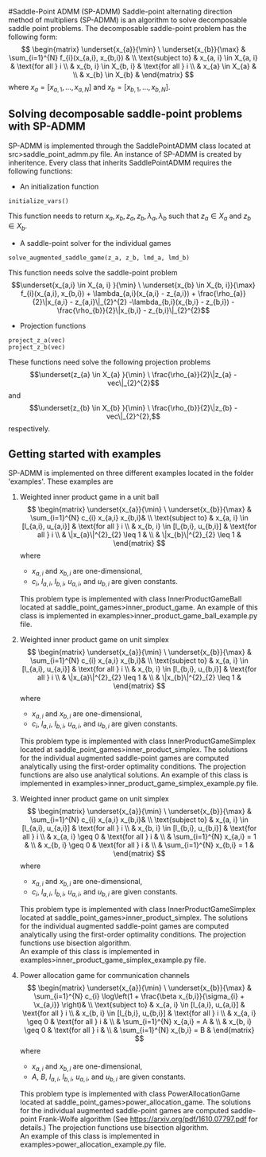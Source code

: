 #Saddle-Point ADMM (SP-ADMM)
Saddle-point alternating direction method of multipliers (SP-ADMM) is an algorithm to solve decomposable saddle point problems.
The decomposable saddle-point problem has the following form:
$$
\begin{matrix}
\underset{x_{a}}{\min} \ \underset{x_{b}}{\max} &  \sum_{i=1}^{N} f_{i}(x_{a,i}, x_{b,i}) & \\ 
\text{subject to} & x_{a, i} \in X_{a, i} & \text{for all } i \\ 
 & x_{b, i} \in X_{b, i} & \text{for all } i  \\
 & x_{a} \in X_{a} & \\
 & x_{b} \in X_{b} & 
\end{matrix}
$$ where $x_{a} = [x_{a,1}, \ldots, x_{a,N}]$ and $x_{b} = [x_{b,1}, \ldots, x_{b,N}]$.

## Solving decomposable saddle-point problems with SP-ADMM
SP-ADMM is implemented through the SaddlePointADMM class located at src>saddle_point_admm.py file.
An instance of SP-ADMM is created by inheritence. 
Every class that inherits SaddlePointADMM requires the following functions:
- An initialization function
```
initialize_vars()
```
This function needs to return $x_{a}, x_{b}, z_{a}, z_{b}, \lambda_{a}, \lambda_{b}$ such that $z_{a} \in X_{a}$ and $z_{b} \in X_{b}$. 

- A saddle-point solver for the individual games
```
solve_augmented_saddle_game(z_a, z_b, lmd_a, lmd_b)
```
This function needs solve the saddle-point problem
$$\underset{x_{a,i} \in X_{a, i} }{\min} \ \underset{x_{b} \in X_{b, i}}{\max}  f_{i}(x_{a,i}, x_{b,i}) + \lambda_{a,i}(x_{a,i} - z_{a,i}) + \frac{\rho_{a}}{2}\|x_{a,i} - z_{a,i}\|_{2}^{2} -\lambda_{b,i}(x_{b,i} - z_{b,i}) - \frac{\rho_{b}}{2}\|x_{b,i} - z_{b,i}\|_{2}^{2}$$

- Projection functions
```
project_z_a(vec)
project_z_b(vec)
```
These functions need solve the following projection problems
$$\underset{z_{a} \in X_{a} }{\min} \  \frac{\rho_{a}}{2}\|z_{a} - vec\|_{2}^{2}$$
and
$$\underset{z_{b} \in X_{b} }{\min} \  \frac{\rho_{b}}{2}\|z_{b} - vec\|_{2}^{2},$$
respectively.

## Getting started with examples
SP-ADMM is implemented on three different examples located in the folder 'examples'. These examples are
1) Weighted inner product game in a unit ball
$$
\begin{matrix}
\underset{x_{a}}{\min} \ \underset{x_{b}}{\max} &  \sum_{i=1}^{N} c_{i} x_{a,i} x_{b,i}& \\ 
\text{subject to} & x_{a, i} \in [l_{a,i}, u_{a,i}] & \text{for all } i \\ 
 & x_{b, i} \in [l_{b,i}, u_{b,i}] & \text{for all } i  \\
 & \|x_{a}\|^{2}_{2} \leq 1 & \\
 & \|x_{b}\|^{2}_{2} \leq 1 & 
\end{matrix}
$$ where 
   - $x_{a,i}$ and $x_{b,i}$ are one-dimensional, 
   - $c_{i}$, $l_{a,i}$, $l_{b,i}$, $u_{a,i}$, and $u_{b,i}$ are given constants.
    
    This problem type is implemented with class InnerProductGameBall located at saddle_point_games>inner_product_game.
    An example of this class is implemented in examples>inner_product_game_ball_example.py file.
   
2) Weighted inner product game on unit simplex
$$
\begin{matrix}
\underset{x_{a}}{\min} \ \underset{x_{b}}{\max} &  \sum_{i=1}^{N} c_{i} x_{a,i} x_{b,i}& \\ 
\text{subject to} & x_{a, i} \in [l_{a,i}, u_{a,i}] & \text{for all } i \\ 
 & x_{b, i} \in [l_{b,i}, u_{b,i}] & \text{for all } i  \\
 & \|x_{a}\|^{2}_{2} \leq 1 & \\
 & \|x_{b}\|^{2}_{2} \leq 1 & 
\end{matrix}
$$ where 
   - $x_{a,i}$ and $x_{b,i}$ are one-dimensional, 
   - $c_{i}$, $l_{a,i}$, $l_{b,i}$, $u_{a,i}$, and $u_{b,i}$ are given constants.

    This problem type is implemented with class InnerProductGameSimplex located at saddle_point_games>inner_product_simplex.
    The solutions for the individual augmented saddle-point games are computed analytically using the first-order optimality conditions.
    The projection functions are also use analytical solutions.
    An example of this class is implemented in examples>inner_product_game_simplex_example.py file.
   
2) Weighted inner product game on unit simplex
$$
\begin{matrix}
\underset{x_{a}}{\min} \ \underset{x_{b}}{\max} &  \sum_{i=1}^{N} c_{i} x_{a,i} x_{b,i}& \\ 
\text{subject to} & x_{a, i} \in [l_{a,i}, u_{a,i}] & \text{for all } i \\ 
 & x_{b, i} \in [l_{b,i}, u_{b,i}] & \text{for all } i  \\
 & x_{a, i} \geq 0 & \text{for all } i  & \\
 & \sum_{i=1}^{N} x_{a,i} = 1 & \\
 & x_{b, i} \geq 0 & \text{for all } i  & \\
 & \sum_{i=1}^{N} x_{b,i} = 1 & 
\end{matrix}
$$ where 
   - $x_{a,i}$ and $x_{b,i}$ are one-dimensional, 
   - $c_{i}$, $l_{a,i}$, $l_{b,i}$, $u_{a,i}$, and $u_{b,i}$ are given constants.

    This problem type is implemented with class InnerProductGameSimplex located at saddle_point_games>inner_product_simplex.
    The solutions for the individual augmented saddle-point games are computed analytically using the first-order optimality conditions.
    The projection functions use bisection algorithm.    
    An example of this class is implemented in examples>inner_product_game_simplex_example.py file.
   

2) Power allocation game for communication channels
$$
\begin{matrix}
\underset{x_{a}}{\min} \ \underset{x_{b}}{\max} &  \sum_{i=1}^{N} c_{i} \log\left(1 + \frac{\beta x_{b,i}}{\sigma_{i} + \x_{a,i}} \right)& \\ 
\text{subject to} & x_{a, i} \in [l_{a,i}, u_{a,i}] & \text{for all } i \\ 
 & x_{b, i} \in [l_{b,i}, u_{b,i}] & \text{for all } i  \\
 & x_{a, i} \geq 0 & \text{for all } i  & \\
 & \sum_{i=1}^{N} x_{a,i} = A & \\
 & x_{b, i} \geq 0 & \text{for all } i  & \\
 & \sum_{i=1}^{N} x_{b,i} = B & 
\end{matrix}
$$ where 
   - $x_{a,i}$ and $x_{b,i}$ are one-dimensional, 
   - $A$, $B$, $l_{a,i}$, $l_{b,i}$, $u_{a,i}$, and $u_{b,i}$ are given constants.

    This problem type is implemented with class PowerAllocationGame located at saddle_point_games>power_allocation_game.
    The solutions for the individual augmented saddle-point games are computed saddle-point Frank-Wolfe algorithm (See https://arxiv.org/pdf/1610.07797.pdf for details.)
    The projection functions use bisection algorithm.    
    An example of this class is implemented in examples>power_allocation_example.py file.
   



